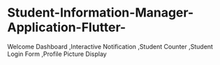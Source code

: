 # Student-Information-Manager-Application-Flutter-
Welcome Dashboard ,Interactive Notification ,Student Counter ,Student Login Form ,Profile Picture Display
